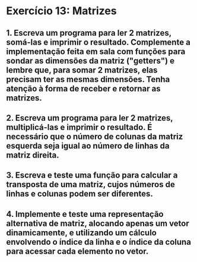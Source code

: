 # Exercício 13: **Matrizes**

## 1. Escreva um programa para ler 2 matrizes, somá-las e imprimir o resultado. Complemente a implementação feita em sala com funções para sondar as dimensões da matriz ("getters") e lembre que, para somar 2 matrizes, elas precisam ter as mesmas dimensões. Tenha atenção à forma de receber e retornar as matrizes.

## 2. Escreva um programa para ler 2 matrizes, multiplicá-las e imprimir o resultado. É necessário que o número de colunas da matriz esquerda seja igual ao número de linhas da matriz direita.

## 3. Escreva e teste uma função para calcular a transposta de uma matriz, cujos números de linhas e colunas podem ser diferentes.

## 4. Implemente e teste uma representação alternativa de matriz, alocando apenas um vetor dinamicamente, e utilizando um cálculo envolvendo o índice da linha e o índice da coluna para acessar cada elemento no vetor.
    